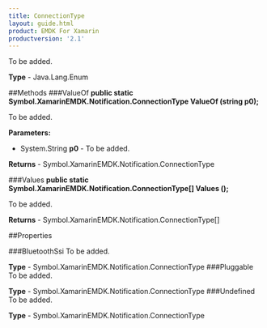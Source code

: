 ```yaml
---
title: ConnectionType
layout: guide.html 
product: EMDK For Xamarin 
productversion: '2.1' 
---
```

To be added.

**Type** - Java.Lang.Enum

##Methods
###ValueOf
**public static Symbol.XamarinEMDK.Notification.ConnectionType ValueOf (string p0);**

To be added.

**Parameters:** 

* System.String **p0** - To be added.

**Returns** - Symbol.XamarinEMDK.Notification.ConnectionType

###Values
**public static Symbol.XamarinEMDK.Notification.ConnectionType[] Values ();**

To be added.


**Returns** - Symbol.XamarinEMDK.Notification.ConnectionType[]

##Properties

###BluetoothSsi
To be added.

**Type** - Symbol.XamarinEMDK.Notification.ConnectionType
###Pluggable
To be added.

**Type** - Symbol.XamarinEMDK.Notification.ConnectionType
###Undefined
To be added.

**Type** - Symbol.XamarinEMDK.Notification.ConnectionType


